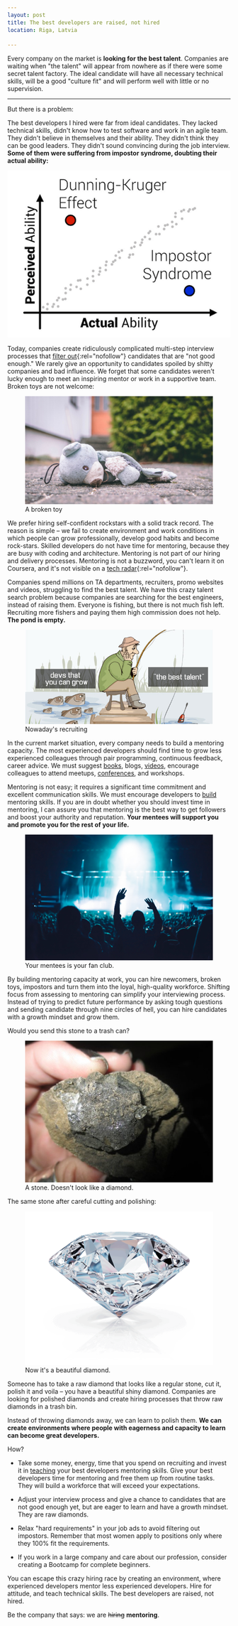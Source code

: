 ```yaml
---
layout: post
title: The best developers are raised, not hired
location: Riga, Latvia

---
```


<style type="text/css">
</style>

Every company on the market is **looking for the best talent**. Companies are waiting when "the talent" will appear from nowhere as if there were some secret talent factory. The ideal candidate will have all necessary technical skills, will be a good "culture fit" and will perform well with little or no supervision.

---

But there is a problem:

The best developers I hired were far from ideal candidates. They lacked technical skills, didn't know how to test software and work in an agile team. They didn't believe in themselves and their ability. They didn't think they can be good leaders. They didn't sound convincing during the job interview. **Some of them were suffering from impostor syndrome, doubting their actual ability:**

![Impostor Syndrome](/images/impostor.png)

Today, companies create ridiculously complicated multi-step interview processes that [filter out](https://rejected.us){:rel="nofollow"} candidates that are "not good enough." We rarely give an opportunity to candidates spoiled by shitty companies and bad influence. We forget that some candidates weren't lucky enough to meet an inspiring mentor or work in a supportive team. Broken toys are not welcome:

<figure>
<img src="/images/broken_toy.jpg" alt="A broken toy">
<figcaption>A broken toy</figcaption>
</figure>

We prefer hiring self-confident rockstars with a solid track record. The reason is simple – we fail to create environment and work conditions in which people can grow professionally, develop good habits and become rock-stars. Skilled developers do not have time for mentoring, because they are busy with coding and architecture. Mentoring is not part of our hiring and delivery processes. Mentoring is not a buzzword, you can't learn it on Coursera, and it's not visible on a [tech radar](https://www.thoughtworks.com/radar){:rel="nofollow"}.

Companies spend millions on TA departments, recruiters, promo websites and videos, struggling to find the best talent. We have this crazy talent search problem because companies are searching for the best engineers, instead of raising them. Everyone is fishing, but there is not much fish left. Recruiting more fishers and paying them high commission does not help. **The pond is empty.**

<figure>
<img src="/images/fishing.png" alt="Fishing">
<figcaption>Nowaday's recruiting</figcaption>
</figure>

In the current market situation, every company needs to build a mentoring capacity. The most experienced developers should find time to grow less experienced colleagues through pair programming, continuous feedback, career advice. We must suggest [books](/2019/03/17/the-best-books-all-software-developers-must-read/), blogs, [videos](https://dev.tube), encourage colleagues to attend meetups, [conferences](https://sizovs.net/2019/03/21/the-best-developer-conferences/), and workshops.

Mentoring is not easy; it requires a significant time commitment and excellent communication skills. We must encourage developers to [build](https://principal.dev) mentoring skills. If you are in doubt whether you should invest time in mentoring, I can assure you that mentoring is the best way to get followers and boost your authority and reputation. **Your mentees will support you and promote you for the rest of your life.**

<figure>
<img src="/images/funclub.jpg">
<figcaption>Your mentees is your fan club.</figcaption>
</figure>

By building mentoring capacity at work, you can hire newcomers, broken toys, impostors and turn them into the loyal, high-quality workforce. Shifting focus from assessing to mentoring can simplify your interviewing process. Instead of trying to predict future performance by asking tough questions and sending candidate through nine circles of hell, you can hire candidates with a growth mindset and grow them.

Would you send this stone to a trash can?

<figure>
<img src="/images/raw_diamond.jpg">
<figcaption>A stone. Doesn't look like a diamond.</figcaption>
</figure>

The same stone after careful cutting and polishing:

<figure>
<img src="/images/diamond.gif">
<figcaption>Now it's a beautiful diamond.</figcaption>
</figure>

Someone has to take a raw diamond that looks like a regular stone, cut it, polish it and voila – you have a beautiful shiny diamond. Companies are looking for polished diamonds and create hiring processes that throw raw diamonds in a trash bin.

Instead of throwing diamonds away, we can learn to polish them. **We can create environments where people with eagerness and capacity to learn can become great developers.**

How?

- Take some money, energy, time that you spend on recruiting and invest it in [teaching](https://principal.dev) your best developers mentoring skills. Give your best developers time for mentoring and free them up from routine tasks. They will build a workforce that will exceed your expectations.

- Adjust your interview process and give a chance to candidates that are not good enough yet, but are eager to learn and have a growth mindset. They are raw diamonds.

- Relax "hard requirements" in your job ads to avoid filtering out impostors. Remember that most women apply to positions only where they 100% fit the requirements.

- If you work in a large company and care about our profession, consider creating a Bootcamp for complete beginners.

You can escape this crazy hiring race by creating an environment, where experienced developers mentor less experienced developers. Hire for attitude, and teach technical skills. The best developers are raised, not hired.

Be the company that says: we are ~~hiring~~ **mentoring**.